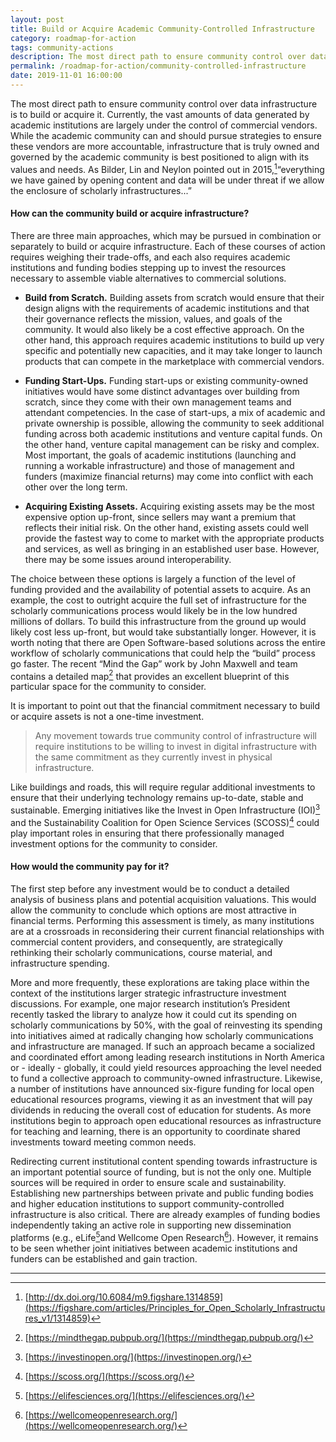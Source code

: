 ```yaml
---
layout: post
title: Build or Acquire Academic Community-Controlled Infrastructure
category: roadmap-for-action
tags: community-actions
description: The most direct path to ensure community control over data infrastructure is to build or acquire it.
permalink: /roadmap-for-action/community-controlled-infrastructure
date: 2019-11-01 16:00:00
---
```


The most direct path to ensure community control over data infrastructure is to build or acquire it. Currently, the vast amounts of data generated by academic institutions are largely under the control of commercial vendors. While the academic community can and should pursue strategies to ensure these vendors are more accountable, infrastructure that is truly owned and governed by the academic community is best positioned to align with its values and needs. As Bilder, Lin and Neylon pointed out in 2015,[^14]“everything we have gained by opening content and data will be under threat if we allow the enclosure of scholarly infrastructures...”

#### How can the community build or acquire infrastructure?

There are three main approaches, which may be pursued in combination or separately to build or acquire infrastructure. Each of these courses of action requires weighing their trade-offs, and each also requires academic institutions and funding bodies stepping up to invest the resources necessary to assemble viable alternatives to commercial solutions.

* **Build from Scratch.** Building assets from scratch would ensure that their design aligns with the requirements of academic institutions and that their governance reflects the mission, values, and goals of the community. It would also likely be a cost effective approach. On the other hand, this approach requires academic institutions to build up very specific and potentially new capacities, and it may take longer to launch products that can compete in the marketplace with commercial vendors.

* **Funding Start-Ups.** Funding start-ups or existing community-owned initiatives would have some distinct advantages over building from scratch, since they come with their own management teams and attendant competencies. In the case of start-ups, a mix of academic and private ownership is possible, allowing the community to seek additional funding across both academic institutions and venture capital funds. On the other hand, venture capital management can be risky and complex. Most important, the goals of academic institutions (launching and running a workable infrastructure) and those of management and funders (maximize financial returns) may come into conflict with each other over the long term.

* **Acquiring Existing Assets.** Acquiring existing assets may be the most expensive option up-front, since sellers may want a premium that reflects their initial risk. On the other hand, existing assets could well provide the fastest way to come to market with the appropriate products and services, as well as bringing in an established user base. However, there may be some issues around interoperability.

The choice between these options is largely a function of the level of funding provided and the availability of potential assets to acquire. As an example, the cost to outright acquire the full set of infrastructure for the scholarly communications process would likely be in the low hundred millions of dollars. To build this infrastructure from the ground up would likely cost less up-front, but would take substantially longer. However, it is worth noting that there are Open Software-based solutions across the entire workflow of scholarly communications that could help the “build” process go faster. The recent “Mind the Gap” work by John Maxwell and team contains a detailed map[^15] that provides an excellent blueprint of this particular space for the community to consider.

It is important to point out that the financial commitment necessary to build or acquire assets is not a one-time investment.

>Any movement towards true community control of infrastructure will require institutions to be willing to invest in digital infrastructure with the same commitment as they currently invest in physical infrastructure.

Like buildings and roads, this will require regular additional investments to ensure that their underlying technology remains up-to-date, stable and sustainable. Emerging initiatives like the Invest in Open Infrastructure (IOI)[^16] and the Sustainability Coalition for Open Science Services (SCOSS)[^17] could play important roles in ensuring that there professionally managed investment options for the community to consider.

#### How would the community pay for it?

The first step before any investment would be to conduct a detailed analysis of business plans and potential acquisition valuations. This would allow the community to conclude which options are most attractive in financial terms. Performing this assessment is timely, as many institutions are at a crossroads in reconsidering their current financial relationships with commercial content providers, and consequently, are strategically rethinking their scholarly communications, course material, and infrastructure spending.

More and more frequently, these explorations are taking place within the context of the institutions larger strategic infrastructure investment discussions. For example, one major research institution’s President recently tasked the library to analyze how it could cut its spending on scholarly communications by 50%, with the goal of reinvesting its spending into initiatives aimed at radically changing how scholarly communications and infrastructure are managed. If such an approach became a socialized and coordinated effort among leading research institutions in North America or - ideally - globally, it could yield resources approaching the level needed to fund a collective approach to community-owned infrastructure. Likewise, a number of institutions have announced six-figure funding for local open educational resources programs, viewing it as an investment that will pay dividends in reducing the overall cost of education for students. As more institutions begin to approach open educational resources as infrastructure for teaching and learning, there is an opportunity to coordinate shared investments toward meeting common needs.

Redirecting current institutional content spending towards infrastructure is an important potential source of funding, but is not the only one. Multiple sources will be required in order to ensure scale and sustainability. Establishing new partnerships between private and public funding bodies and higher education institutions to support community-controlled infrastructure is also critical. There are already examples of funding bodies independently taking an active role in supporting new dissemination platforms (e.g., eLife[^18]and Wellcome Open Research[^19]). However, it remains to be seen whether joint initiatives between academic institutions and funders can be established and gain traction.


***
[^14]: [http://dx.doi.org/10.6084/m9.figshare.1314859](https://figshare.com/articles/Principles_for_Open_Scholarly_Infrastructures_v1/1314859)

[^15]: [https://mindthegap.pubpub.org/](https://mindthegap.pubpub.org/)

[^16]: [https://investinopen.org/](https://investinopen.org/)

[^17]: [https://scoss.org/](https://scoss.org/)

[^18]: [https://elifesciences.org/](https://elifesciences.org/)

[^19]: [https://wellcomeopenresearch.org/](https://wellcomeopenresearch.org/)
